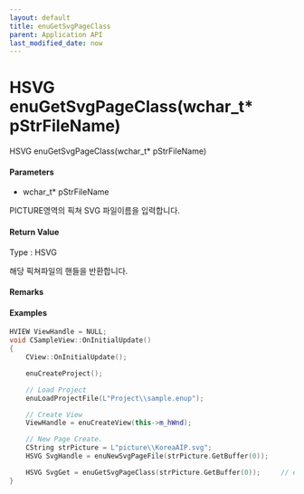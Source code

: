 ```yaml
---
layout: default
title: enuGetSvgPageClass
parent: Application API
last_modified_date: now
---
```

# HSVG enuGetSvgPageClass\(wchar\_t\* pStrFileName\)

HSVG enuGetSvgPageClass\(wchar\_t\* pStrFileName\)

#### Parameters

* wchar\_t\* pStrFileName

PICTURE영역의 픽쳐 SVG 파일이름을 입력합니다.

#### Return Value

Type : HSVG

해당 픽쳐파일의 핸들을 반환합니다.

#### Remarks

#### Examples

```cpp
HVIEW ViewHandle = NULL; 
void CSampleView::OnInitialUpdate() 
{ 
    CView::OnInitialUpdate(); 

    enuCreateProject(); 

    // Load Project
    enuLoadProjectFile(L"Project\\sample.enup"); 

    // Create View
    ViewHandle = enuCreateView(this->m_hWnd); 

    // New Page Create. 
    CString strPicture = L"picture\\KoreaAIP.svg"; 
    HSVG SvgHandle = enuNewSvgPageFile(strPicture.GetBuffer(0)); 

    HSVG SvgGet = enuGetSvgPageClass(strPicture.GetBuffer(0));     // equal SvgHandle == SvgGet 
}
```



